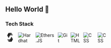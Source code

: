 ## Hello World 👋


### Tech Stack

<img align="left" alt="Solidity" width="30px" style="padding-right:10px;" src="https://raw.githubusercontent.com/github/explore/ba9de12f88fd08825c51928e91f1678cb5c94b26/topics/solidity/solidity.png" />

<img align="left" alt="Hardhat" width="45px" style="padding-right:10px;" 
src="https://seeklogo.com/images/H/hardhat-logo-888739EBB4-seeklogo.com.png" />

<img align="left" alt="Ethers.JS" width="60px" style="padding-right:10px;" 
src = "https://res.cloudinary.com/divzjiip8/image/upload/v1624392472/logos/ethers_blue.png" />

<img align="left" alt="Git" width="30px" style="padding-right:10px;" 
src = "https://git-scm.com/images/logos/downloads/Git-Icon-1788C.png" />

<img align="left" alt="HTML" width="30px" style="padding-right:10px;" 
src="https://cdn.worldvectorlogo.com/logos/html-1.svg" />

<img align="left" alt="CSS" width="35px" style="padding-right:10px;" 
src="https://upload.wikimedia.org/wikipedia/commons/thumb/6/62/CSS3_logo.svg/240px-CSS3_logo.svg.png" />

<img align="left" alt="CSS" width="30px" style="padding-right:10px;" 
src="https://www.freepnglogos.com/uploads/javascript-png/javascript-vector-logo-yellow-png-transparent-javascript-vector-12.png" />

